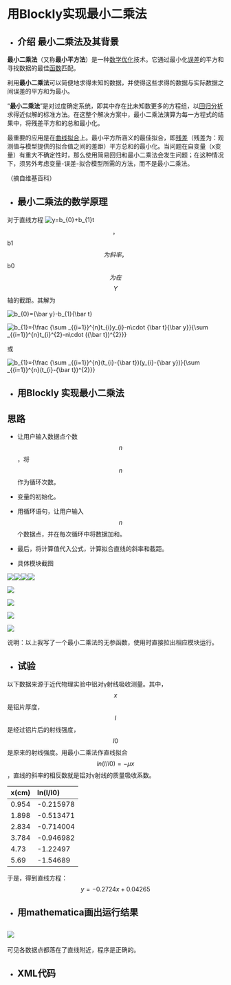# 用Blockly实现最小二乘法

* ## 介绍 最小二乘法及其背景

**最小二乘法**（又称**最小平方法**）是一种[数学](https://zh.wikipedia.org/wiki/数学)[优化](https://zh.wikipedia.org/wiki/优化)技术。它通过最小化[误差](https://zh.wikipedia.org/wiki/误差)的平方和寻找数据的最佳[函数](https://zh.wikipedia.org/wiki/函数)匹配。

利用**最小二乘法**可以简便地求得未知的数据，并使得这些求得的数据与实际数据之间误差的平方和为最小。

“**最小二乘法**”是对过度确定系统，即其中存在比未知数更多的方程组，以[回归分析](https://zh.wikipedia.org/wiki/迴歸分析)求得近似解的标准方法。在这整个解决方案中，最小二乘法演算为每一方程式的结果中，将残差平方和的总和最小化。

最重要的应用是在[曲线拟合](https://zh.wikipedia.org/wiki/曲線擬合)上。最小平方所涵义的最佳拟合，即[残差](https://zh.wikipedia.org/wiki/误差)（残差为：观测值与模型提供的拟合值之间的差距）平方总和的最小化。当问题在自变量（x变量）有重大不确定性时，那么使用简易回归和最小二乘法会发生问题；在这种情况下，须另外考虑变量-误差-拟合模型所需的方法，而不是最小二乘法。

（摘自维基百科）

* ## 最小二乘法的数学原理

对于直线方程 ![](https://wikimedia.org/api/rest_v1/media/math/render/svg/34d2d4aa109bf3ea5da718837d67a9b0a1dd6560 "y=b\_{0}+b\_{1}t") $$，$$b1$$ 为斜率，$$b0$$ 为在$$$$Y$$轴的截距。其解为

![](https://wikimedia.org/api/rest_v1/media/math/render/svg/74011f3c95fcd2cb2d8f7dc5ecf309bbe965d837 "b\_{0}={\bar  y}-b\_{1}{\bar  t}")

![](https://wikimedia.org/api/rest_v1/media/math/render/svg/4a339696aead69ece96fb7b565a92802fb995793 "b\_{1}={\frac  {\sum \_{{i=1}}^{n}t\_{i}y\_{i}-n\cdot {\bar  t}{\bar  y}}{\sum \_{{i=1}}^{n}t\_{i}^{2}-n\cdot \({\bar  t}\)^{2}}}")

或

![](https://wikimedia.org/api/rest_v1/media/math/render/svg/69853af4b84a7f3597a642a56b9ca9ab5a1c63d0 "b\_{1}={\frac  {\sum \_{{i=1}}^{n}\(t\_{i}-{\bar  t}\)\(y\_{i}-{\bar  y}\)}{\sum \_{{i=1}}^{n}\(t\_{i}-{\bar  t}\)^{2}}}")

* ## 用Blockly 实现最小二乘法

## 思路

* 让用户输入数据点个数$$n$$，将$$n$$作为循环次数。

* 变量的初始化。

* 用循环语句，让用户输入$$n$$ 个数据点，并在每次循环中将数据加和。

* 最后，将计算值代入公式，计算拟合直线的斜率和截距。

* 具体模块截图

![](/assets/捕获.PNG)![](/assets/捕获01.PNG)![](/assets/捕获3.PNG)![](/assets/捕获4.PNG)

![](/assets/捕获5.PNG)

![](/assets/捕获6.PNG)

![](/assets/捕获7.PNG)

![](/assets/捕获8.PNG)

说明：以上我写了一个最小二乘法的无参函数，使用时直接拉出相应模块运行。

* ## 试验

以下数据来源于近代物理实验中铝对γ射线吸收测量。其中，$$x$$是铝片厚度，$$I$$是经过铝片后的射线强度，$$I0$$是原来的射线强度。用最小二乘法作直线拟合$$ln(I/I0)=-μx$$，直线的斜率的相反数就是铝对γ射线的质量吸收系数。

| x\(cm\) | ln\(I/I0\) |
| :--- | :--- |
| 0.954 | -0.215978 |
| 1.898 | -0.513471 |
| 2.834 | -0.714004 |
| 3.784 | -0.946982 |
| 4.73 | -1.22497 |
| 5.69 | -1.54689 |

于是，得到直线方程：$$y=-0.2724x+0.04265$$

* ## 用mathematica画出运行结果

## ![](/assets/未命名-1.png)

可见各数据点都落在了直线附近，程序是正确的。

* ## XML代码



